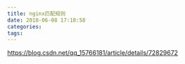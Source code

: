 ```yaml
---
title: nginx匹配规则
date: 2018-06-08 17:18:58
categories:
tags:
---
```


https://blog.csdn.net/qq_15766181/article/details/72829672